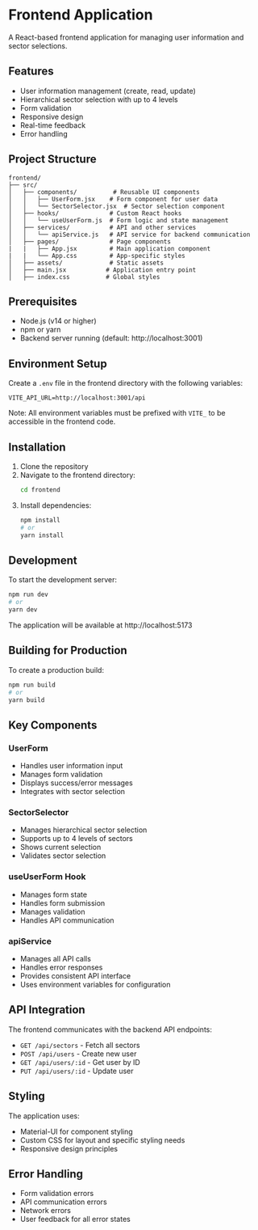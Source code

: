 # Frontend Application

A React-based frontend application for managing user information and sector selections.

## Features

- User information management (create, read, update)
- Hierarchical sector selection with up to 4 levels
- Form validation
- Responsive design
- Real-time feedback
- Error handling

## Project Structure

```
frontend/
├── src/
│   ├── components/          # Reusable UI components
│   │   ├── UserForm.jsx    # Form component for user data
│   │   └── SectorSelector.jsx  # Sector selection component
│   ├── hooks/              # Custom React hooks
│   │   └── useUserForm.js  # Form logic and state management
│   ├── services/           # API and other services
│   │   └── apiService.js   # API service for backend communication
│   ├── pages/              # Page components
|   |   ├── App.jsx         # Main application component
|   |   └── App.css         # App-specific styles
│   ├── assets/             # Static assets
│   ├── main.jsx           # Application entry point
│   ├── index.css          # Global styles
```

## Prerequisites

- Node.js (v14 or higher)
- npm or yarn
- Backend server running (default: http://localhost:3001)

## Environment Setup

Create a `.env` file in the frontend directory with the following variables:

```env
VITE_API_URL=http://localhost:3001/api
```

Note: All environment variables must be prefixed with `VITE_` to be accessible in the frontend code.

## Installation

1. Clone the repository
2. Navigate to the frontend directory:
   ```bash
   cd frontend
   ```
3. Install dependencies:
   ```bash
   npm install
   # or
   yarn install
   ```

## Development

To start the development server:

```bash
npm run dev
# or
yarn dev
```

The application will be available at http://localhost:5173

## Building for Production

To create a production build:

```bash
npm run build
# or
yarn build
```

## Key Components

### UserForm
- Handles user information input
- Manages form validation
- Displays success/error messages
- Integrates with sector selection

### SectorSelector
- Manages hierarchical sector selection
- Supports up to 4 levels of sectors
- Shows current selection
- Validates sector selection

### useUserForm Hook
- Manages form state
- Handles form submission
- Manages validation
- Handles API communication

### apiService
- Manages all API calls
- Handles error responses
- Provides consistent API interface
- Uses environment variables for configuration

## API Integration

The frontend communicates with the backend API endpoints:

- `GET /api/sectors` - Fetch all sectors
- `POST /api/users` - Create new user
- `GET /api/users/:id` - Get user by ID
- `PUT /api/users/:id` - Update user

## Styling

The application uses:
- Material-UI for component styling
- Custom CSS for layout and specific styling needs
- Responsive design principles

## Error Handling

- Form validation errors
- API communication errors
- Network errors
- User feedback for all error states

